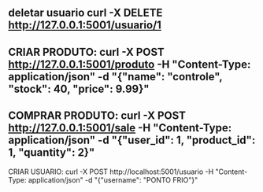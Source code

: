 deletar usuario
curl -X DELETE http://127.0.0.1:5001/usuario/1
----------------------------------------------
CRIAR PRODUTO: 
curl -X POST http://127.0.0.1:5001/produto -H "Content-Type: application/json" -d "{\"name\": \"controle\", \"stock\": 40, \"price\": 9.99}"
----------------------------------------------
COMPRAR PRODUTO: 
curl -X POST http://127.0.0.1:5001/sale -H "Content-Type: application/json" -d "{\"user_id\": 1, \"product_id\": 1, \"quantity\": 2}"
---------------------------------------------
CRIAR USUARIO:
curl -X POST http://localhost:5001/usuario -H "Content-Type: application/json" -d "{\"username\": \"PONTO FRIO\"}"

